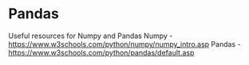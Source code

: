 # Pandas

Useful resources for Numpy and Pandas
Numpy - https://www.w3schools.com/python/numpy/numpy_intro.asp
Pandas - https://www.w3schools.com/python/pandas/default.asp

